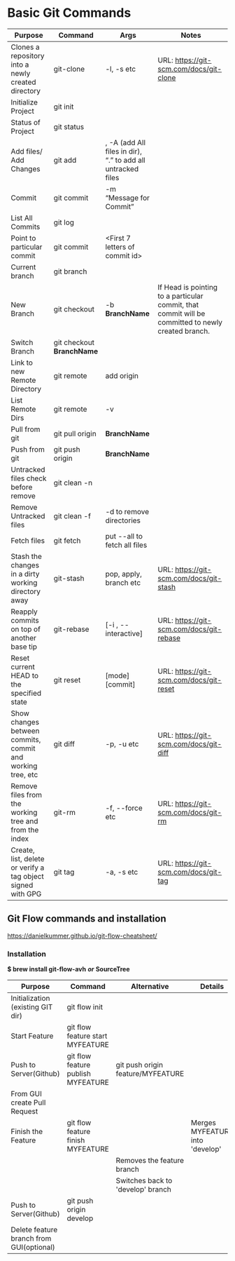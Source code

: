 # Basic Git Commands #
Purpose |	Command |	Args |	Notes
--------|---------|----|-------------------------
 Clones a repository into a newly created directory| git-clone | -l, -s etc | URL: https://git-scm.com/docs/git-clone 
Initialize Project|	git init |		
Status of Project|	git status|		
Add files/ Add Changes|	git add|	<FileName>, -A (add All files in dir), “.” to add all untracked files |
Commit|	git commit 	|-m “Message for Commit” |
List All Commits |	git log |		
Point to particular commit |	git commit 	| <First 7 letters of commit id> |
Current branch |	git branch |		
New Branch |	git checkout |	-b **BranchName** | If Head is pointing to a particular commit, that commit will be committed to newly created branch.
Switch Branch | git checkout **BranchName**
Link to new Remote Directory |	git remote |	add origin <ssh of remote dir> |
List Remote Dirs |	git remote	| -v |
Pull from git |	git pull origin	| **BranchName**	|
Push from git | git push origin | **BranchName**  |
Untracked files check before remove	| git clean -n |		
Remove Untracked files |	git clean -f | 	-d to remove directories	|
Fetch files | git fetch | put --all to fetch all files | 
Stash the changes in a dirty working directory away|  git-stash  | pop, apply, branch etc |URL: https://git-scm.com/docs/git-stash
Reapply commits on top of another base tip | git-rebase | [-i , --interactive] | URL: https://git-scm.com/docs/git-rebase
Reset current HEAD to the specified state | git reset | [mode] [commit] | URL: https://git-scm.com/docs/git-reset
Show changes between commits, commit and working tree, etc | git diff | -p, -u etc | URL: https://git-scm.com/docs/git-diff
Remove files from the working tree and from the index | git-rm | -f, --force etc | URL: https://git-scm.com/docs/git-rm
Create, list, delete or verify a tag object signed with GPG | git tag | -a, -s etc | URL: https://git-scm.com/docs/git-tag

## Git Flow commands and installation ##
<https://danielkummer.github.io/git-flow-cheatsheet/>
### Installation ### 	
**$ brew install git-flow-avh** ***or***	**SourceTree**

Purpose | Command | Alternative | Details
--------|---------|-------------|----------------|
Initialization (existing GIT dir) |	git flow init | | |		
Start Feature |	git flow feature start MYFEATURE | | |		
Push to Server(Github) |	git flow feature publish MYFEATURE |	git push origin feature/MYFEATURE | |
From GUI create Pull Request | | |			
Finish the Feature |	git flow feature finish MYFEATURE | |	Merges MYFEATURE into 'develop'|
 | | | Removes the feature branch |
 | | | Switches back to 'develop' branch |
Push to Server(Github) |	git push origin develop	| | |
Delete feature branch from GUI(optional) | | |			
